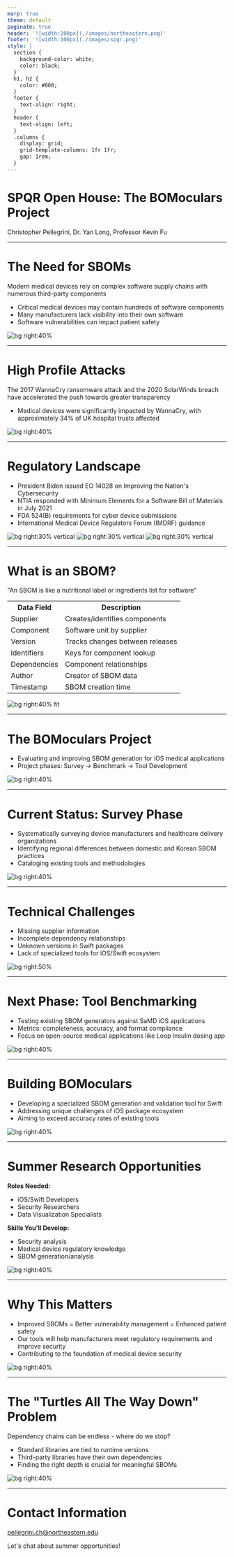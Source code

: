 ```yaml
---
marp: true
theme: default
paginate: true
header: '![width:200px](./images/northeastern.png)'
footer: '![width:100px](./images/spqr.png)'
style: |
  section {
    background-color: white;
    color: black;
  }
  h1, h2 {
    color: #000;
  }
  footer {
    text-align: right;
  }
  header {
    text-align: left;
  }
  .columns {
    display: grid;
    grid-template-columns: 1fr 1fr;
    gap: 1rem;
  }
---
```


# SPQR Open House: The BOMoculars Project

Christopher Pellegrini, Dr. Yan Long, Professor Kevin Fu

---

# The Need for SBOMs

Modern medical devices rely on complex software supply chains with numerous third-party components

- Critical medical devices may contain hundreds of software components
- Many manufacturers lack visibility into their own software
- Software vulnerabilities can impact patient safety

![bg right:40%](./images/image1.jpg)

---

# High Profile Attacks

The 2017 WannaCry ransomware attack and the 2020 SolarWinds breach have accelerated the push towards greater transparency

- Medical devices were significantly impacted by WannaCry, with approximately 34% of UK hospital trusts affected

![bg right:40%](./images/image3.jpg)

---

# Regulatory Landscape

- President Biden issued EO 14028 on Improving the Nation's Cybersecurity
- NTIA responded with Minimum Elements for a Software Bill of Materials in July 2021
- FDA 524(B) requirements for cyber device submissions 
- International Medical Device Regulators Forum (IMDRF) guidance

![bg right:30% vertical](./images/image5.jpg)
![bg right:30% vertical](./images/image4.jpg)
![bg right:30% vertical](./images/image6.jpg)

---

# What is an SBOM?

"An SBOM is like a nutritional label or ingredients list for software"

<div style="font-size: 0.6em;">
<table>
  <tr>
    <th>Data Field</th>
    <th>Description</th>
  </tr>
  <tr>
    <td>Supplier</td>
    <td>Creates/identifies components</td>
  </tr>
  <tr>
    <td>Component</td>
    <td>Software unit by supplier</td>
  </tr>
  <tr>
    <td>Version</td>
    <td>Tracks changes between releases</td>
  </tr>
  <tr>
    <td>Identifiers</td>
    <td>Keys for component lookup</td>
  </tr>
  <tr>
    <td>Dependencies</td>
    <td>Component relationships</td>
  </tr>
  <tr>
    <td>Author</td>
    <td>Creator of SBOM data</td>
  </tr>
  <tr>
    <td>Timestamp</td>
    <td>SBOM creation time</td>
  </tr>
</table>
</div>

![bg right:40% fit](./images/image7.jpg)

---

# The BOMoculars Project

- Evaluating and improving SBOM generation for iOS medical applications
- Project phases: Survey → Benchmark → Tool Development

![bg right:40%](./images/placeholder.png)

---

# Current Status: Survey Phase

- Systematically surveying device manufacturers and healthcare delivery organizations
- Identifying regional differences between domestic and Korean SBOM practices
- Cataloging existing tools and methodologies

![bg right:40%](./images/placeholder.png)

---

# Technical Challenges

- Missing supplier information
- Incomplete dependency relationships
- Unknown versions in Swift packages
- Lack of specialized tools for iOS/Swift ecosystem

![bg right:50%](./images/image12.jpg)

---

# Next Phase: Tool Benchmarking

- Testing existing SBOM generators against SaMD iOS applications
- Metrics: completeness, accuracy, and format compliance
- Focus on open-source medical applications like Loop insulin dosing app

![bg right:40%](./images/placeholder.png)

---

# Building BOMoculars

- Developing a specialized SBOM generation and validation tool for Swift
- Addressing unique challenges of iOS package ecosystem
- Aiming to exceed accuracy rates of existing tools

![bg right:40%](./images/placeholder.png)

---

# Summer Research Opportunities

**Roles Needed:**
- iOS/Swift Developers
- Security Researchers
- Data Visualization Specialists

**Skills You'll Develop:**
- Security analysis
- Medical device regulatory knowledge
- SBOM generation/analysis

![bg right:40%](./images/placeholder.png)

---

# Why This Matters

- Improved SBOMs = Better vulnerability management = Enhanced patient safety
- Our tools will help manufacturers meet regulatory requirements and improve security
- Contributing to the foundation of medical device security

![bg right:40%](./images/placeholder.png)

---

# The "Turtles All The Way Down" Problem

Dependency chains can be endless - where do we stop?

- Standard libraries are tied to runtime versions
- Third-party libraries have their own dependencies
- Finding the right depth is crucial for meaningful SBOMs

![bg right:40%](./images/image19.jpg)

---

# Contact Information

pellegrini.ch@northeastern.edu

Let's chat about summer opportunities!